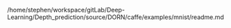 /home/stephen/workspace/gitLab/Deep-Learning/Depth_prediction/source/DORN/caffe/examples/mnist/readme.md
